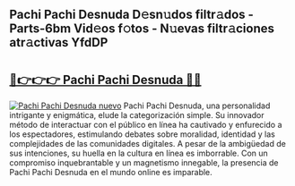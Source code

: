 ## Pachi Pachi Desnuda D𝚎sn𝚞dos filtr𝚊dos - Parts-6bm Vid𝚎os f𝚘tos - N𝚞evas filtr𝚊ciones atr𝚊ctivas YfdDP

# <h2><a href="http://mbap3z.tromn.icu/?c=Pachi+Pachi+Desnuda">🔗👉👉👉 Pachi Pachi Desnuda 🔗🔗</a></h2>

[![Pachi Pachi Desnuda nuevo](https://i.imgur.com/pEAQMta.gif)](http://mbap3z.tromn.icu/?c=Pachi+Pachi+Desnuda)
Pachi Pachi Desnuda, una personalidad intrigante y enigmática, elude la categorización simple. Su innovador método de interactuar con el público en línea ha cautivado y enfurecido a los espectadores, estimulando debates sobre moralidad, identidad y las complejidades de las comunidades digitales. A pesar de la ambigüedad de sus intenciones, su huella en la cultura en línea es imborrable. Con un compromiso inquebrantable y un magnetismo innegable, la presencia de Pachi Pachi Desnuda en el mundo online es imparable.
